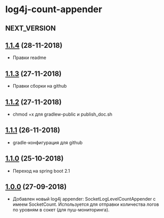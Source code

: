 # log4j-count-appender

## NEXT_VERSION

## [1.1.4]() (28-11-2018)

* Правки readme

## [1.1.3]() (27-11-2018)

* Правки сборки на github 

## [1.1.2]() (27-11-2018)

* chmod +x для gradlew-public и publish_doc.sh

## [1.1.1]() (26-11-2018)

* gradle-конфигурация для github

## [1.1.0]() (25-10-2018)

* Переход на spring boot 2.1

## [1.0.0]() (27-09-2018)

* Добавлен новый log4j appender: SocketLogLevelCountAppender с имеем SocketCount.
Используется для отправки количества логов по уровням в сокет (для пуш-мониторинга).